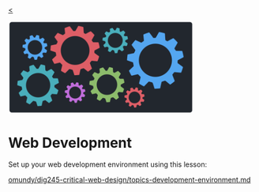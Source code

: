 
[<](../README.md)

<img width="375" src="assets/img/banner/banner-web-development.png">

# Web Development

Set up your web development environment using this lesson:

[omundy/dig245-critical-web-design/topics-development-environment.md](https://github.com/omundy/dig245-critical-web-design/blob/main/topics-development-environment.md)
